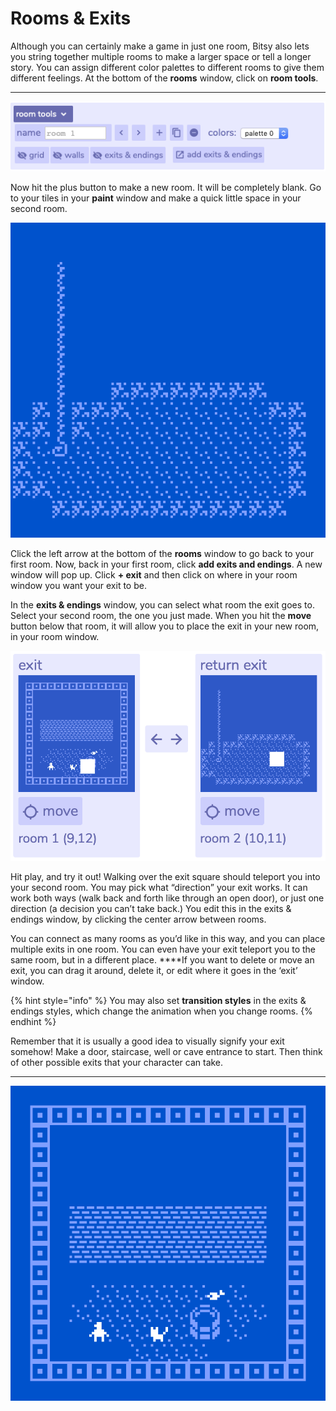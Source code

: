 # Rooms & Exits

Although you can certainly make a game in just one room, Bitsy also lets you string together multiple rooms to make a larger space or tell a longer story. You can assign different color palettes to different rooms to give them different feelings. At the bottom of the **rooms** window, click on **room tools**.   
****

![](../../../../.gitbook/assets/bitsy-room-tools.png)

Now hit the plus button to make a new room. It will be completely blank. Go to your tiles in your **paint** window and make a quick little space in your second room.

![A scary dungeon with a mysterious rope exit.](../../../../.gitbook/assets/bitsy-cave%20%281%29.gif)

Click the left arrow at the bottom of the **rooms** window to go back to your first room.  Now, back in your first room, click **add exits and endings**. A new window will pop up. Click **+ exit** and then click on where in your room window you want your exit to be.

In the **exits & endings** window, you can select what room the exit goes to. Select your second room, the one you just made. When you hit the **move** button below that room, it will allow you to place the exit in your new room, in your room window. 

![](../../../../.gitbook/assets/bitsy-exit-endings%20%281%29.png)

Hit play, and try it out! Walking over the exit square should teleport you into your second room. You may pick what “direction” your exit works. It can work both ways \(walk back and forth like through an open door\), or just one direction \(a decision you can’t take back.\) You edit this in the exits & endings window, by clicking the center arrow between rooms.

You can connect as many rooms as you’d like in this way, and you can place multiple exits in one room. You can even have your exit teleport you to the same room, but in a different place.  ****If you want to delete or move an exit, you can drag it around, delete it, or edit where it goes in the ‘exit’ window.

{% hint style="info" %}
You may also set **transition styles** in the exits & endings styles, which change the animation when you change rooms.
{% endhint %}

Remember that it is usually a good idea to visually signify your exit somehow! Make a door, staircase, well or cave entrance to start. Then think of other possible exits that your character can take.   
****

![Oh, a magical well! I wonder what&apos;s inside&#x2026;](../../../../.gitbook/assets/bitsy-well.gif)

## 

